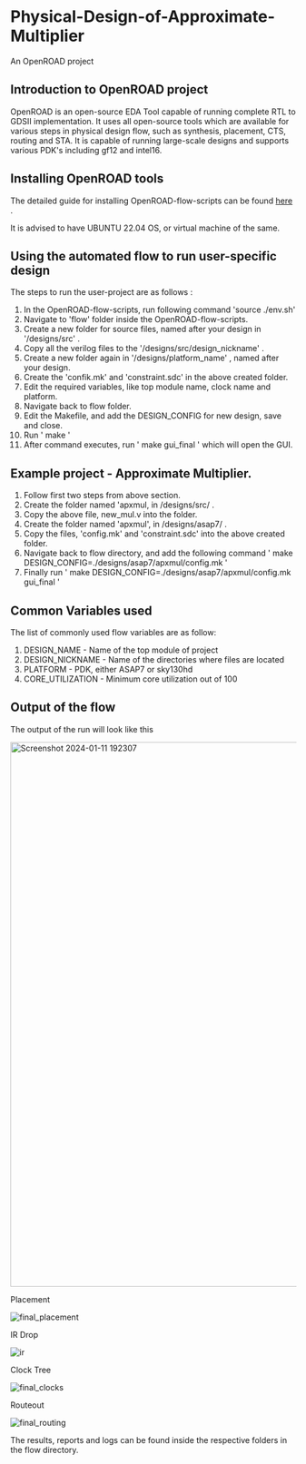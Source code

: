 # Physical-Design-of-Approximate-Multiplier
An OpenROAD project

## Introduction to OpenROAD project
OpenROAD is an open-source EDA Tool capable of running complete RTL to GDSII implementation. It uses all open-source tools which are available for various steps in physical design flow, such as synthesis, placement, CTS, routing and STA. It is capable of running large-scale designs and supports various PDK's including gf12 and intel16. 

## Installing OpenROAD tools

The detailed guide for installing OpenROAD-flow-scripts can be found [here](https://github.com/The-OpenROAD-Project/OpenROAD-flow-scripts/blob/master/docs/user/BuildLocally.md) . 

It is advised to have UBUNTU 22.04 OS, or virtual machine of the same.

## Using the automated flow to run user-specific design

The steps to run the user-project are as follows :

1. In the OpenROAD-flow-scripts, run following command 'source ./env.sh'
2. Navigate to 'flow' folder inside the OpenROAD-flow-scripts.
3. Create a new folder for source files, named after your design in '/designs/src' .
4. Copy all the verilog files to the '/designs/src/design_nickname' .
5. Create a new folder again in '/designs/platform_name' , named after your design.
6. Create the 'confik.mk' and 'constraint.sdc' in the above created folder.
7. Edit the required variables, like top module name, clock name and platform. 
8. Navigate back to flow folder.
9. Edit the Makefile, and add the DESIGN_CONFIG for new design, save and close.
10. Run
    '
    make
    '
11. After command executes, run
    '
    make gui_final
    '
    which will open the GUI.

## Example project - Approximate Multiplier.

1. Follow first two steps from above section. 
2. Create the folder named 'apxmul, in /designs/src/ .
3. Copy the above file, new_mul.v into the folder.
4. Create the folder named 'apxmul', in /designs/asap7/ .
5. Copy the files, 'config.mk' and 'constraint.sdc' into the above created folder.
6. Navigate back to flow directory, and add the following command
   '
   make DESIGN_CONFIG=./designs/asap7/apxmul/config.mk
   '
7. Finally run
   '
   make DESIGN_CONFIG=./designs/asap7/apxmul/config.mk gui_final
   '

## Common Variables used
The list of commonly used flow variables are as follow:
1. DESIGN_NAME - Name of the top module of project
2. DESIGN_NICKNAME - Name of the directories where files are located
3. PLATFORM - PDK, either ASAP7 or sky130hd
4. CORE_UTILIZATION - Minimum core utilization out of 100

## Output of the flow
The output of the run will look like this

<img width="960" alt="Screenshot 2024-01-11 192307" src="https://github.com/xchinmaydh/Physical-Design-of-Approximate-Multiplier/assets/153248450/a4bad3bd-ad68-4ac0-b40e-4bbdeedb4eb0">

Placement

![final_placement](https://github.com/xchinmaydh/Physical-Design-of-Approximate-Multiplier/assets/153248450/f71ab6f1-52d0-432b-b55b-85f9673dd25d)

IR Drop

![ir](https://github.com/xchinmaydh/Physical-Design-of-Approximate-Multiplier/assets/153248450/80a24bd8-cf4d-4b75-892b-15589621e2c4)

Clock Tree

![final_clocks](https://github.com/xchinmaydh/Physical-Design-of-Approximate-Multiplier/assets/153248450/3fba75e5-ba66-4b30-b032-8beeafc799a8)

Routeout

![final_routing](https://github.com/xchinmaydh/Physical-Design-of-Approximate-Multiplier/assets/153248450/9e85b1e3-7f6f-4395-9a72-3a56fd751f15)

The results, reports and logs can be found inside the respective folders in the flow directory.






